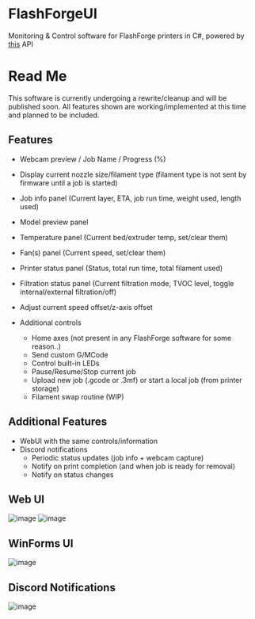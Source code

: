 # FlashForgeUI
Monitoring &amp; Control software for FlashForge printers in C#, powered by [this](https://github.com/CopeTypes/ff-5mp-api) API

# Read Me
This software is currently undergoing a rewrite/cleanup and will be published soon. All features shown are working/implemented at this time and planned to be included.


## Features
-  Webcam preview / Job Name / Progress (%)
-  Display current nozzle size/filament type (filament type is not sent by firmware until a job is started)
-  Job info panel (Current layer, ETA, job run time, weight used, length used)
-  Model preview panel
-  Temperature panel (Current bed/extruder temp, set/clear them)
-  Fan(s) panel (Current speed, set/clear them)
-  Printer status panel (Status, total run time, total filament used)
-  Filtration status panel (Current filtration mode, TVOC level, toggle internal/external filtration/off)
-  Adjust current speed offset/z-axis offset

- Additional controls
   - Home axes (not present in any FlashForge software for some reason..)
   - Send custom G/MCode 
   - Control built-in LEDs
   - Pause/Resume/Stop current job
   - Upload new job (.gcode or .3mf) or start a local job (from printer storage)
   - Filament swap routine (WIP)

## Additional Features
-  WebUI with the same controls/information
-  Discord notifications
    - Periodic status updates (job info + webcam capture)
    - Notify on print completion (and when job is ready for removal)
    - Notify on status changes

## Web UI
![image](https://github.com/user-attachments/assets/9c2efc93-c0e9-4857-a8e6-b2100f73a6d0)
![image](https://github.com/user-attachments/assets/31e6a0f3-4210-4159-90ea-b340e88f95b5)
## WinForms UI
![image](https://github.com/user-attachments/assets/9c22c61a-8971-4335-92e7-629e1ccb5484)
## Discord Notifications
![image](https://github.com/user-attachments/assets/afab2969-9f28-4cc7-b79f-bccdc7821c81)
